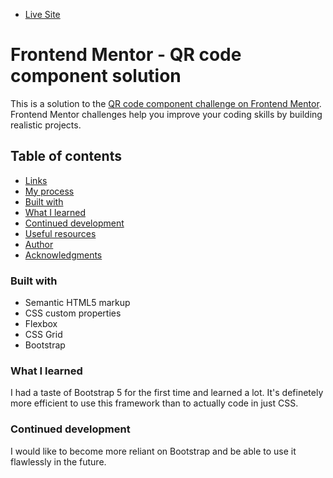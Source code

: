 - [Live Site](https://daniel-andrew.github.io/qr-code-component/)

# Frontend Mentor - QR code component solution

This is a solution to the [QR code component challenge on Frontend Mentor](https://www.frontendmentor.io/challenges/qr-code-component-iux_sIO_H). Frontend Mentor challenges help you improve your coding skills by building realistic projects. 

## Table of contents

  - [Links](#links)
  - [My process](#my-process)
  - [Built with](#builtwith)
  - [What I learned](#what-i-learned)
  - [Continued development](#continued-development)
  - [Useful resources](#useful-resources)
- [Author](#author)
- [Acknowledgments](#acknowledgments)


### Built with

- Semantic HTML5 markup
- CSS custom properties
- Flexbox
- CSS Grid
- Bootstrap

### What I learned

I had a taste of Bootstrap 5 for the first time and learned a lot. It's definetely more efficient to use this framework than to actually code in just CSS.


### Continued development

I would like to become more reliant on Bootstrap and be able to use it flawlessly in the future.


